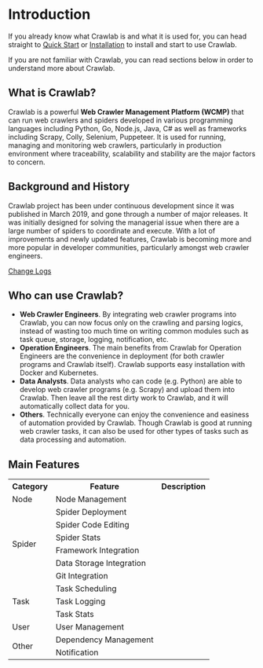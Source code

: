 # Introduction

If you already know what Crawlab is and what it is used for, you can head straight to [Quick Start](./quick-start) or [Installation](installation) to install and start to use Crawlab.

If you are not familiar with Crawlab, you can read sections below in order to understand more about Crawlab.

## What is Crawlab?
Crawlab is a powerful **Web Crawler Management Platform (WCMP)** that can run web crawlers and spiders developed in various programming languages including Python, Go, Node.js, Java, C# as well as frameworks including Scrapy, Colly, Selenium, Puppeteer. It is used for running, managing and monitoring web crawlers, particularly in production environment where traceability, scalability and stability are the major factors to concern.

## Background and History
Crawlab project has been under continuous development since it was published in March 2019, and gone through a number of major releases. It was initially designed for solving the managerial issue when there are a large number of spiders to coordinate and execute. With a lot of improvements and newly updated features, Crawlab is becoming more and more popular in developer communities, particularly amongst web crawler engineers.

[Change Logs](https://github.com/crawlab-team/crawlab/blob/master/CHANGELOG.md)

## Who can use Crawlab?

- **Web Crawler Engineers**. By integrating web crawler programs into Crawlab, you can now focus only on the crawling and parsing logics, instead of wasting too much time on writing common modules such as task queue, storage, logging, notification, etc.
- **Operation Engineers**. The main benefits from Crawlab for Operation Engineers are the convenience in deployment (for both crawler programs and Crawlab itself). Crawlab supports easy installation with Docker and Kubernetes.
- **Data Analysts**. Data analysts who can code (e.g. Python) are able to develop web crawler programs (e.g. Scrapy) and upload them into Crawlab. Then leave all the rest dirty work to Crawlab, and it will automatically collect data for you.
- **Others**. Technically everyone can enjoy the convenience and easiness of automation provided by Crawlab. Though Crawlab is good at running web crawler tasks, it can also be used for other types of tasks such as data processing and automation.

## Main Features

<table>
<tr>
<th>Category</th>
<th>Feature</th>
<th>Description</th>
</tr>
<tr>
<td>Node</td>
<td>Node Management</td>
<td></td>
</tr>
<tr>
<td rowspan="6">Spider</td>
<td>Spider Deployment</td>
<td></td>
</tr>
<tr>
<td>Spider Code Editing</td>
<td></td>
</tr>
<tr>
<td>Spider Stats</td>
<td></td>
</tr>
<tr>
<td>Framework Integration</td>
<td></td>
</tr>
<tr>
<td>Data Storage Integration</td>
<td></td>
</tr>
<tr>
<td>Git Integration</td>
<td></td>
</tr>
<tr>
<td rowspan="3">Task</td>
<td>Task Scheduling</td>
<td></td>
</tr>
<tr>
<td>Task Logging</td>
<td></td>
</tr>
<tr>
<td>Task Stats</td>
<td></td>
</tr>
<tr>
<td rowspan="1">User</td>
<td>User Management</td>
<td></td>
</tr>
<tr>
<td rowspan="2">Other</td>
<td>Dependency Management</td>
<td></td>
</tr>
<tr>
<td>Notification</td>
<td></td>
</tr>
</table>
